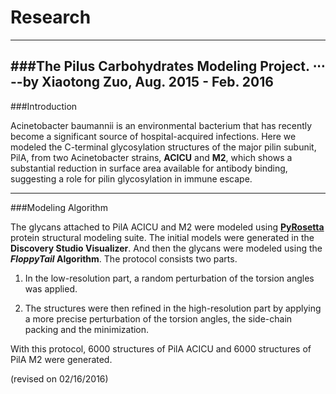# Research

---
###The Pilus Carbohydrates Modeling Project. 
⋅⋅⋅ --by Xiaotong Zuo, Aug. 2015 - Feb. 2016
---
###Introduction

Acinetobacter baumannii is an environmental bacterium that has recently become a significant source of hospital-acquired infections. Here we modeled the C-terminal glycosylation structures of the major pilin subunit, PilA, from two Acinetobacter strains, __ACICU__ and __M2__, which shows a substantial reduction in surface area available for antibody binding, suggesting a role for pilin glycosylation in immune escape.

---
###Modeling Algorithm

The glycans attached to PilA ACICU and M2 were modeled using [__PyRosetta__](http://www.pyrosetta.org/) protein structural modeling suite. The initial models were generated in the __Discovery Studio Visualizer__. And then the glycans were modeled using the **_FloppyTail_ Algorithm**. The protocol consists two parts. 

1. In the low-resolution part, a random perturbation of the torsion angles was applied.

2. The structures were then refined in the high-resolution part by applying a more precise perturbation of the torsion angles, the side-chain packing and the minimization. 

With this protocol, 6000 structures of PilA ACICU and 6000 structures of PilA M2 were generated.

(revised on 02/16/2016)
